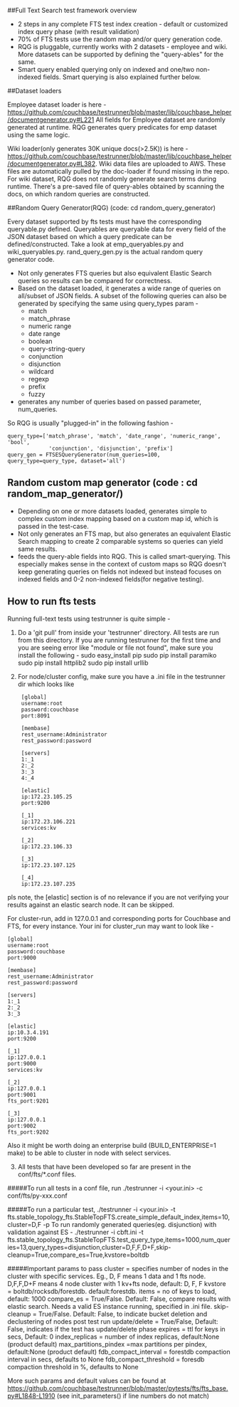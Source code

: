 ##Full Text Search test framework overview
- 2 steps in any complete FTS test
    index creation - default or customized index
    query phase (with result validation)
- 70% of FTS tests use the random map and/or query generation code.
- RQG is pluggable, currently works with 2 datasets - employee and wiki. More datasets can be supported by defining the "query-ables" for the same.
- Smart query enabled querying only on indexed and one/two non-indexed fields. Smart querying is also explained further below.


##Dataset loaders

Employee dataset loader is here - https://github.com/couchbase/testrunner/blob/master/lib/couchbase_helper/documentgenerator.py#L221
All fields for Employee dataset are randomly generated at runtime. RQG generates query predicates for emp dataset using the same logic.

Wiki loader(only generates 30K unique docs(>2.5K)) is here - https://github.com/couchbase/testrunner/blob/master/lib/couchbase_helper/documentgenerator.py#L382. Wiki data files are uploaded to AWS. These files are automatically pulled by the doc-loader if found missing in the repo. For wiki dataset, RQG does not randomly generate search terms during runtime. There's a pre-saved file of query-ables obtained by scanning the docs, on which random queries are constructed.

##Random Query Generator(RQG) (code: cd random_query_generator)

Every dataset supported by fts tests must have the corresponding queryable.py defined. Queryables are queryable data for every field of the JSON dataset based on which a query predicate can be defined/constructed. Take a look at emp_queryables.py and wiki_queryables.py. rand_query_gen.py is the actual random query generator code.
- Not only generates FTS queries but also equivalent Elastic Search queries so results can be compared for correctness.
- Based on the dataset loaded, it generates a wide range of queries on all/subset of JSON fields. A subset of the following queries can also be generated by specifying the same using query_types param -
  - match
  - match_phrase
  - numeric range
  - date range
  - boolean
  - query-string-query
  - conjunction
  - disjunction
  - wildcard
  - regexp
  - prefix
  - fuzzy
- generates any number of queries based on passed parameter, num_queries.

So RQG is usually "plugged-in" in the following fashion -

    query_type=['match_phrase', 'match', 'date_range', 'numeric_range', 'bool',
                 'conjunction', 'disjunction', 'prefix']
    query_gen = FTSESQueryGenerator(num_queries=100, query_type=query_type, dataset='all')

## Random custom map generator (code : cd random_map_generator/)
- Depending on one or more datasets loaded, generates simple to complex custom index mapping based on a custom map id, which is passed in the test-case.
- Not only generates an FTS map, but also generates an equivalent Elastic Search mapping to create 2 comparable systems so queries can yield same results.
- feeds the query-able fields into RQG. This is called smart-querying. This especially makes sense in the context of custom maps so RQG doesn't keep generating queries on fields not indexed but instead focuses on indexed fields and 0-2 non-indexed fields(for negative testing).

## How to run fts tests
Running full-text tests using testrunner is quite simple -

1. Do a 'git pull' from inside your 'testrunner' directory. All tests are run from this directory.
If you are running testrunner for the first time and you are seeing error like "module or file not found", make sure you install the following -
    sudo easy_install pip
    sudo pip install paramiko
    sudo pip install httplib2
    sudo pip install urllib

2. For node/cluster config, make sure you have a .ini file in the testrunner dir which looks like

        [global]
        username:root
        password:couchbase
        port:8091

        [membase]
        rest_username:Administrator
        rest_password:password

        [servers]
        1:_1
        2:_2
        3:_3
        4:_4

        [elastic]
        ip:172.23.105.25
        port:9200

        [_1]
        ip:172.23.106.221
        services:kv

        [_2]
        ip:172.23.106.33

        [_3]
        ip:172.23.107.125

        [_4]
        ip:172.23.107.235


pls note, the [elastic] section is of no relevance if you are not verifying your results against an elastic search node. It can be skipped.

For cluster-run, add in 127.0.0.1 and corresponding ports for Couchbase and FTS, for every instance. Your ini for cluster_run may want to look like -

    [global]
    username:root
    password:couchbase
    port:9000

    [membase]
    rest_username:Administrator
    rest_password:password

    [servers]
    1:_1
    2:_2
    3:_3

    [elastic]
    ip:10.3.4.191
    port:9200

    [_1]
    ip:127.0.0.1
    port:9000
    services:kv

    [_2]
    ip:127.0.0.1
    port:9001
    fts_port:9201

    [_3]
    ip:127.0.0.1
    port:9002
    fts_port:9202

Also it might be worth doing an enterprise build (BUILD_ENTERPRISE=1 make) to be able to cluster in node with select services.

3. All tests that have been developed so far are present in the conf/fts/*.conf files.

#####To run all tests in a conf file, run
./testrunner -i <your.ini> -c conf/fts/py-xxx.conf

#####To run a particular test,
./testrunner -i <your.ini> -t  fts.stable_topology_fts.StableTopFTS.create_simple_default_index,items=10,cluster=D,F -p
To run randomly generated queries(eg. disjunction) with validation against ES -
./testrunner -i cbft.ini -t fts.stable_topology_fts.StableTopFTS.test_query_type,items=1000,num_queries=13,query_types=disjunction,cluster=D,F,F,D+F,skip-cleanup=True,compare_es=True,kvstore=boltdb

#####Important params to pass
 cluster = specifies number of nodes in the cluster with specific services. Eg., D, F means 1 data and 1 fts node. D,F,F,D+F means 4 node cluster with 1 kv+fts node, default: D, F, F
 kvstore = boltdb/rocksdb/forestdb. default:forestdb.
 items = no of keys to load, default: 1000
 compare_es = True/False. Default: False, compare results with elastic search. Needs a valid ES instance running, specified in .ini file.
 skip-cleanup = True/False. Default: False, to indicate bucket deletion and declustering of nodes post test run
 update/delete = True/False, Default: False, indicates if the test has update/delete phase
 expires = ttl for keys in secs, Default: 0
 index_replicas = number of index replicas, default:None (product default)
 max_partitions_pindex =max partitions per pindex, default:None (product default)
 fdb_compact_interval = forestdb compaction interval in secs, defaults to None
 fdb_compact_threshold = foresdb compaction threshold in %, defaults to None

More such params and default values can be found at https://github.com/couchbase/testrunner/blob/master/pytests/fts/fts_base.py#L1848-L1910 (see init_parameters()  if line numbers do not match)
